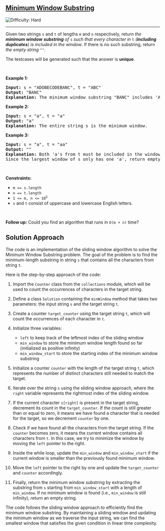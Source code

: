 <h2><a href="https://leetcode.com/problems/minimum-window-substring">Minimum Window Substring</a></h2> <img src='https://img.shields.io/badge/Difficulty-Hard-red' alt='Difficulty: Hard' /><hr><p>Given two strings <code>s</code> and <code>t</code> of lengths <code>m</code> and <code>n</code> respectively, return <em>the <strong>minimum window</strong></em> <span data-keyword="substring-nonempty"><strong><em>substring</em></strong></span><em> of </em><code>s</code><em> such that every character in </em><code>t</code><em> (<strong>including duplicates</strong>) is included in the window</em>. If there is no such substring, return <em>the empty string </em><code>&quot;&quot;</code>.</p>

<p>The testcases will be generated such that the answer is <strong>unique</strong>.</p>

<p>&nbsp;</p>
<p><strong class="example">Example 1:</strong></p>

<pre>
<strong>Input:</strong> s = &quot;ADOBECODEBANC&quot;, t = &quot;ABC&quot;
<strong>Output:</strong> &quot;BANC&quot;
<strong>Explanation:</strong> The minimum window substring &quot;BANC&quot; includes &#39;A&#39;, &#39;B&#39;, and &#39;C&#39; from string t.
</pre>

<p><strong class="example">Example 2:</strong></p>

<pre>
<strong>Input:</strong> s = &quot;a&quot;, t = &quot;a&quot;
<strong>Output:</strong> &quot;a&quot;
<strong>Explanation:</strong> The entire string s is the minimum window.
</pre>

<p><strong class="example">Example 3:</strong></p>

<pre>
<strong>Input:</strong> s = &quot;a&quot;, t = &quot;aa&quot;
<strong>Output:</strong> &quot;&quot;
<strong>Explanation:</strong> Both &#39;a&#39;s from t must be included in the window.
Since the largest window of s only has one &#39;a&#39;, return empty string.
</pre>

<p>&nbsp;</p>
<p><strong>Constraints:</strong></p>

<ul>
	<li><code>m == s.length</code></li>
	<li><code>n == t.length</code></li>
	<li><code>1 &lt;= m, n &lt;= 10<sup>5</sup></code></li>
	<li><code>s</code> and <code>t</code> consist of uppercase and lowercase English letters.</li>
</ul>

<p>&nbsp;</p>
<p><strong>Follow up:</strong> Could you find an algorithm that runs in <code>O(m + n)</code> time?</p>

## Solution Approach
The code is an implementation of the sliding window algorithm to solve the Minimum Window Substring problem. The goal of the problem is to find the minimum-length substring in string `s` that contains all the characters from string `t`.

Here is the step-by-step approach of the code:

1. Import the `Counter` class from the `collections` module, which will be used to count the occurrences of characters in the target string.

2. Define a class `Solution` containing the `minWindow` method that takes two parameters: the input string `s` and the target string `t`.

3. Create a counter `target_counter` using the target string `t`, which will count the occurrences of each character in `t`.

4. Initialize three variables:
   - `left` to keep track of the leftmost index of the sliding window
   - `min_window` to store the minimum window length found so far (initialized as positive infinity)
   - `min_window_start` to store the starting index of the minimum window substring

5. Initialize a counter `counter` with the length of the target string `t`, which represents the number of distinct characters still needed to match the target.

6. Iterate over the string `s` using the sliding window approach, where the `right` variable represents the rightmost index of the sliding window.

7. If the current character `s[right]` is present in the target string, decrement its count in the `target_counter`. If the count is still greater than or equal to zero, it means we have found a character that is needed for the target, so we decrement `counter` by one.

8. Check if we have found all the characters from the target string. If the `counter` becomes zero, it means the current window contains all characters from `t`. In this case, we try to minimize the window by moving the `left` pointer to the right. 

9. Inside the while loop, update the `min_window` and `min_window_start` if the current window is smaller than the previously found minimum window.

10. Move the `left` pointer to the right by one and update the `target_counter` and `counter` accordingly.

11. Finally, return the minimum window substring by extracting the substring from `s` starting from `min_window_start` with a length of `min_window`. If no minimum window is found (i.e., `min_window` is still infinity), return an empty string.

The code follows the sliding window approach to efficiently find the minimum window substring. By maintaining a sliding window and updating the minimum window as we traverse the input string, we can find the smallest window that satisfies the given condition in linear time complexity.
